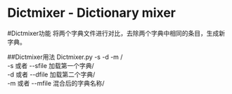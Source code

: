 Dictmixer - Dictionary mixer
===
#Dictmixer功能
将两个字典文件进行对比，去除两个字典中相同的条目，生成新字典。

##Dictmixer用法
  Dictmixer.py -s <Dictionary1> -d <Dictionary2> -m <mixedDictionary>/<br>
  -s 或者 --sfile 加载第一个字典/<br>
  -d 或者 --dfile 加载第二个字典/<br>
  -m 或者 --mfile 混合后的字典名称/<br>
